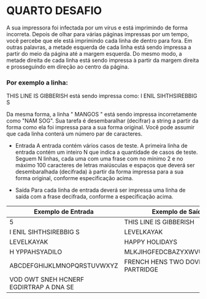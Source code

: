 # QUARTO DESAFIO

A sua impressora foi infectada por um vírus e está imprimindo de forma incorreta. Depois
de olhar para várias páginas impressas por um tempo, você percebe que ele está
imprimindo cada linha de dentro para fora. Em outras palavras, a metade esquerda de cada
linha está sendo impressa a partir do meio da página até a margem esquerda. Do mesmo
modo, a metade direita de cada linha está sendo impressa à partir da margem direita e
prosseguindo em direção ao centro da página.

### Por exemplo a linha:
THIS LINE IS GIBBERISH
está sendo impressa como:
I ENIL SIHTHSIREBBIG S

Da mesma forma, a linha " MANGOS " está sendo impressa incorretamente como
"NAM SOG". Sua tarefa é desembaralhar (decifrar) a string a partir da forma como ela foi
impressa para a sua forma original. Você pode assumir que cada linha conterá um número
par de caracteres.

- Entrada
A entrada contém vários casos de teste. A primeira linha de entrada contém um
inteiro N que indica a quantidade de casos de teste. Seguem N linhas, cada uma com uma
frase com no mínimo 2 e no máximo 100 caracteres de letras maiúsculas e espaços que
deverá ser desembaralhada (decifrada) à partir da forma impressa para a sua forma
original, conforme especificação acima.

- Saída
Para cada linha de entrada deverá ser impressa uma linha de saída com a frase decifrada,
conforme a especificação acima.


| Exemplo de Entrada                     | Exemplo de Saída                      |
|----------------------------------------|---------------------------------------|
| 5                                      | THIS LINE IS GIBBERISH                |
| I ENIL SIHTHSIREBBIG S                 | LEVELKAYAK                            |
| LEVELKAYAK                             | HAPPY HOLIDAYS                        |
| H YPPAHSYADILO                         | MLKJIHGFEDCBAZYXWVUTSRQPON            |
| ABCDEFGHIJKLMNOPQRSTUVWXYZ             | FRENCH HENS TWO DOVES AND A PARTRIDGE |
| VOD OWT SNEH HCNERF EGDIRTRAP A DNA SE |                                       |

